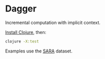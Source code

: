 # Dagger

Incremental computation with implicit context.

[Install Clojure](https://clojure.org/guides/install_clojure), then:

```sh
clojure -X:test
```

Examples use the [SARA](https://nlp.jhu.edu/law/sara/) dataset.

